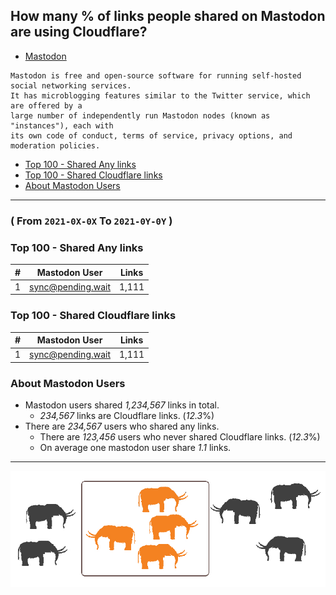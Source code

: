 ## How many % of links people shared on Mastodon are using Cloudflare?


- [Mastodon](https://en.wikipedia.org/wiki/Mastodon_(software))
```
Mastodon is free and open-source software for running self-hosted social networking services. 
It has microblogging features similar to the Twitter service, which are offered by a 
large number of independently run Mastodon nodes (known as "instances"), each with 
its own code of conduct, terms of service, privacy options, and moderation policies.
```


- [Top 100 - Shared Any links](shared_on_mastodon.md#top-100-shared-any-links)
- [Top 100 - Shared Cloudflare links](shared_on_mastodon.md#top-100-shared-cloudflare-links)
- [About Mastodon Users](shared_on_mastodon.md#about-mastodon-users)

----

### ( From `2021-0X-0X` To `2021-0Y-0Y` )

### Top 100 - Shared Any links

[//]: # (do not edit this line start; t1)

| # | Mastodon User | Links |
| --- | --- | --- |
| 1 | sync@pending.wait | 1,111 |

[//]: # (do not edit this line end)


### Top 100 - Shared Cloudflare links

[//]: # (do not edit this line start; t2)

| # | Mastodon User | Links |
| --- | --- | --- |
| 1 | sync@pending.wait | 1,111 |

[//]: # (do not edit this line end)


### About Mastodon Users

[//]: # (do not edit this line start; t3)

- Mastodon users shared *1,234,567* links in total.
  - *234,567* links are Cloudflare links. (*12.3*%)
- There are *234,567* users who shared any links.
  - There are *123,456* users who never shared Cloudflare links. (*12.3*%)
  - On average one mastodon user share *1.1* links.

[//]: # (do not edit this line end)


----

![](../image/mastodoncf.jpg)
